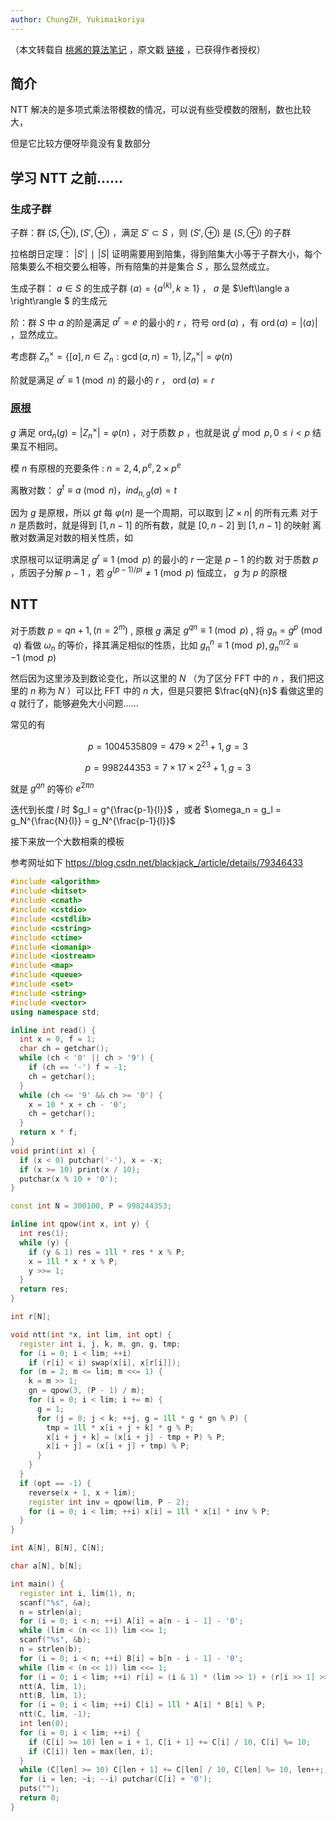 ```yaml
---
author: ChungZH, Yukimaikoriya
---
```


（本文转载自 [桃酱的算法笔记](https://zhuanlan.zhihu.com/c_1005817911142838272) ，原文戳 [链接](https://zhuanlan.zhihu.com/p/41867199) ，已获得作者授权）

## 简介

NTT 解决的是多项式乘法带模数的情况，可以说有些受模数的限制，数也比较大，

但是它比较方便呀毕竟没有复数部分

## 学习 NTT 之前……

### 生成子群

子群：群 $(S,⊕), (S′,⊕)$ ，满足 $S′⊂S$ ，则 $(S′,⊕)$ 是 $(S,⊕)$ 的子群

拉格朗日定理： $|S′|∣|S |$ 证明需要用到陪集，得到陪集大小等于子群大小，每个陪集要么不相交要么相等，所有陪集的并是集合 $S$ ，那么显然成立。

生成子群： $a \in S$ 的生成子群 $\left\langle a\right\rangle  = \{a^{(k)}, k \geq 1 \}$ ， $a$ 是 $\left\langle  a \right\rangle $ 的生成元

阶：群 $S$ 中 $a$ 的阶是满足 $a^r=e$ 的最小的 $r$ ，符号 $\operatorname{ord}(a)$ ，有 $\operatorname{ord}(a)=\left|\left\langle a\right\rangle \right|$ ，显然成立。

考虑群 $Z_n^ \times =\{[a], n \in Z_n : \gcd(a, n) = 1\}, |Z_n^ \times | = \varphi(n)$ 

阶就是满足 $a^r \equiv 1 \pmod n$ 的最小的 $r$ ， $\operatorname{ord}(a)=r$ 

###  [原根](../primitive-root.md) 

 $g$ 满足 $\operatorname{ord}_n(g)=\left|Z_n^\times\right|=\varphi(n)$ ，对于质数 $p$ ，也就是说 $g^i \bmod p, 0 \leq i < p$ 结果互不相同。

模 $n$ 有原根的充要条件 : $n = 2, 4, p^e, 2 \times p^e$ 

离散对数： $g^t \equiv a \pmod n，ind_{n,g}{(a)}=t$ 

因为 $g$ 是原根，所以 $gt$ 每 $\varphi(n)$ 是一个周期，可以取到 $| Z \times n |$ 的所有元素
对于 $n$ 是质数时，就是得到 $[1,n−1]$ 的所有数，就是 $[0,n−2]$ 到 $[1,n−1]$ 的映射
离散对数满足对数的相关性质，如

求原根可以证明满足 $g^r \equiv 1\pmod p$ 的最小的 $r$ 一定是 $p−1$ 的约数
对于质数 $p$ ，质因子分解 $p−1$ ，若 $g^{(p-1)/pi} \neq 1 \pmod p$ 恒成立， $g$ 为 $p$ 的原根

## NTT

对于质数 $p=qn+1, (n=2^m)$ , 原根 $g$ 满足 $g^{qn} \equiv 1 \pmod p$ , 将 $g_n=g^p\pmod q$ 看做 $\omega_n$ 的等价，择其满足相似的性质，比如 $g_n^n \equiv 1 \pmod p, g_n^{n/2} \equiv -1 \pmod p$ 

然后因为这里涉及到数论变化，所以这里的 $N$ （为了区分 FFT 中的 $n$ ，我们把这里的 $n$ 称为 $N$ ）可以比 FFT 中的 $n$ 大，但是只要把 $\frac{qN}{n}$ 看做这里的 $q$ 就行了，能够避免大小问题……

常见的有

$$
p = 1004535809 = 479 \times 2^{21}+1, g=3
$$

$$
p=998244353=7 \times 17 \times 2^{23}+1, g=3
$$

就是 $g^{qn}$ 的等价 $e^{2\pi n}$ 

迭代到长度 $l$ 时 $g_l = g^{\frac{p-1}{l}}$ ，或者 $\omega_n = g_l = g_N^{\frac{N}{l}} = g_N^{\frac{p-1}{l}}$ 

接下来放一个大数相乘的模板

参考网址如下 <https://blog.csdn.net/blackjack_/article/details/79346433> 

```cpp
#include <algorithm>
#include <bitset>
#include <cmath>
#include <cstdio>
#include <cstdlib>
#include <cstring>
#include <ctime>
#include <iomanip>
#include <iostream>
#include <map>
#include <queue>
#include <set>
#include <string>
#include <vector>
using namespace std;

inline int read() {
  int x = 0, f = 1;
  char ch = getchar();
  while (ch < '0' || ch > '9') {
    if (ch == '-') f = -1;
    ch = getchar();
  }
  while (ch <= '9' && ch >= '0') {
    x = 10 * x + ch - '0';
    ch = getchar();
  }
  return x * f;
}
void print(int x) {
  if (x < 0) putchar('-'), x = -x;
  if (x >= 10) print(x / 10);
  putchar(x % 10 + '0');
}

const int N = 300100, P = 998244353;

inline int qpow(int x, int y) {
  int res(1);
  while (y) {
    if (y & 1) res = 1ll * res * x % P;
    x = 1ll * x * x % P;
    y >>= 1;
  }
  return res;
}

int r[N];

void ntt(int *x, int lim, int opt) {
  register int i, j, k, m, gn, g, tmp;
  for (i = 0; i < lim; ++i)
    if (r[i] < i) swap(x[i], x[r[i]]);
  for (m = 2; m <= lim; m <<= 1) {
    k = m >> 1;
    gn = qpow(3, (P - 1) / m);
    for (i = 0; i < lim; i += m) {
      g = 1;
      for (j = 0; j < k; ++j, g = 1ll * g * gn % P) {
        tmp = 1ll * x[i + j + k] * g % P;
        x[i + j + k] = (x[i + j] - tmp + P) % P;
        x[i + j] = (x[i + j] + tmp) % P;
      }
    }
  }
  if (opt == -1) {
    reverse(x + 1, x + lim);
    register int inv = qpow(lim, P - 2);
    for (i = 0; i < lim; ++i) x[i] = 1ll * x[i] * inv % P;
  }
}

int A[N], B[N], C[N];

char a[N], b[N];

int main() {
  register int i, lim(1), n;
  scanf("%s", &a);
  n = strlen(a);
  for (i = 0; i < n; ++i) A[i] = a[n - i - 1] - '0';
  while (lim < (n << 1)) lim <<= 1;
  scanf("%s", &b);
  n = strlen(b);
  for (i = 0; i < n; ++i) B[i] = b[n - i - 1] - '0';
  while (lim < (n << 1)) lim <<= 1;
  for (i = 0; i < lim; ++i) r[i] = (i & 1) * (lim >> 1) + (r[i >> 1] >> 1);
  ntt(A, lim, 1);
  ntt(B, lim, 1);
  for (i = 0; i < lim; ++i) C[i] = 1ll * A[i] * B[i] % P;
  ntt(C, lim, -1);
  int len(0);
  for (i = 0; i < lim; ++i) {
    if (C[i] >= 10) len = i + 1, C[i + 1] += C[i] / 10, C[i] %= 10;
    if (C[i]) len = max(len, i);
  }
  while (C[len] >= 10) C[len + 1] += C[len] / 10, C[len] %= 10, len++;
  for (i = len; ~i; --i) putchar(C[i] + '0');
  puts("");
  return 0;
}
```
